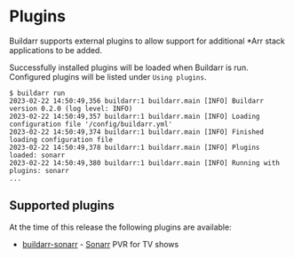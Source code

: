 # Plugins

Buildarr supports external plugins to allow support for additional *Arr stack applications to be added.

Successfully installed plugins will be loaded when Buildarr is run. Configured plugins will be listed under `Using plugins`.

```text
$ buildarr run
2023-02-22 14:50:49,356 buildarr:1 buildarr.main [INFO] Buildarr version 0.2.0 (log level: INFO)
2023-02-22 14:50:49,357 buildarr:1 buildarr.main [INFO] Loading configuration file '/config/buildarr.yml'
2023-02-22 14:50:49,374 buildarr:1 buildarr.main [INFO] Finished loading configuration file
2023-02-22 14:50:49,378 buildarr:1 buildarr.main [INFO] Plugins loaded: sonarr
2023-02-22 14:50:49,380 buildarr:1 buildarr.main [INFO] Running with plugins: sonarr
...
```

## Supported plugins

At the time of this release the following plugins are available:

* [buildarr-sonarr](https://buildarr.github.io/plugins/sonarr) - [Sonarr](https://sonarr.tv) PVR for TV shows
